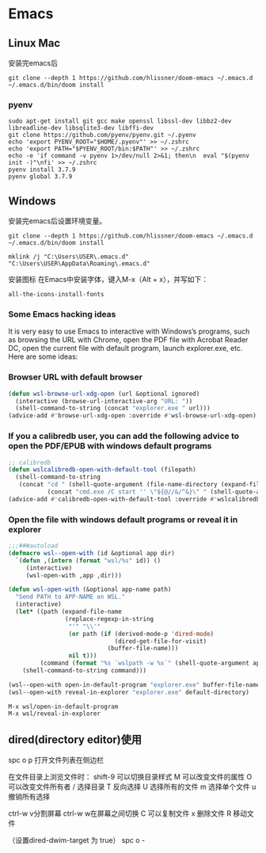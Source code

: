 # Emacs

## Linux Mac

安装完emacs后

```shell
git clone --depth 1 https://github.com/hlissner/doom-emacs ~/.emacs.d
~/.emacs.d/bin/doom install
```

### pyenv

```shell
sudo apt-get install git gcc make openssl libssl-dev libbz2-dev libreadline-dev libsqlite3-dev libffi-dev
git clone https://github.com/pyenv/pyenv.git ~/.pyenv
echo 'export PYENV_ROOT="$HOME/.pyenv"' >> ~/.zshrc
echo 'export PATH="$PYENV_ROOT/bin:$PATH"' >> ~/.zshrc
echo -e 'if command -v pyenv 1>/dev/null 2>&1; then\n  eval "$(pyenv init -)"\nfi' >> ~/.zshrc
pyenv install 3.7.9
pyenv global 3.7.9
```

## Windows

安装完emacs后设置环境变量。

```dos
git clone --depth 1 https://github.com/hlissner/doom-emacs ~/.emacs.d
~/.emacs.d/bin/doom install
```

```dos
mklink /j "C:\Users\USER\.emacs.d" "C:\Users\USER\AppData\Roaming\.emacs.d"
```

安装图标
在Emacs中安装字体，键入M-x（Alt + x），并写如下：

```dos
all-the-icons-install-fonts
```

### Some Emacs hacking ideas

It is very easy to use Emacs to interactive with Windows’s programs, such as browsing the URL with Chrome, open the PDF file with Acrobat Reader DC, open the current file with default program, launch explorer.exe, etc. Here are some ideas:

### Browser URL with default browser

```lisp
(defun wsl-browse-url-xdg-open (url &optional ignored)
  (interactive (browse-url-interactive-arg "URL: "))
  (shell-command-to-string (concat "explorer.exe " url)))
(advice-add #'browse-url-xdg-open :override #'wsl-browse-url-xdg-open)
```

### If you a calibredb user, you can add the following advice to open the PDF/EPUB with windows default programs

```lisp
;; calibredb
(defun wslcalibredb-open-with-default-tool (filepath)
  (shell-command-to-string
   (concat "cd " (shell-quote-argument (file-name-directory (expand-file-name filepath))) " && "
           (concat "cmd.exe /C start '' \"${@//&/^&}\" " (shell-quote-argument (file-name-nondirectory filepath))))))
(advice-add #'calibredb-open-with-default-tool :override #'wslcalibredb-open-with-default-tool)
```

### Open the file with windows default programs or reveal it in explorer

```lisp
;;;###autoload
(defmacro wsl--open-with (id &optional app dir)
  `(defun ,(intern (format "wsl/%s" id)) ()
     (interactive)
     (wsl-open-with ,app ,dir)))

(defun wsl-open-with (&optional app-name path)
  "Send PATH to APP-NAME on WSL."
  (interactive)
  (let* ((path (expand-file-name
                (replace-regexp-in-string
                 "'" "\\'"
                 (or path (if (derived-mode-p 'dired-mode)
                              (dired-get-file-for-visit)
                            (buffer-file-name)))
                 nil t)))
         (command (format "%s `wslpath -w %s`" (shell-quote-argument app-name) path)))
    (shell-command-to-string command)))

(wsl--open-with open-in-default-program "explorer.exe" buffer-file-name)
(wsl--open-with reveal-in-explorer "explorer.exe" default-directory)
```

```dos
M-x wsl/open-in-default-program
M-x wsl/reveal-in-explorer
```

## dired(directory editor)使用

spc o p 打开文件列表在侧边栏

在文件目录上浏览文件时：
shift-9 可以切换目录样式
M 可以改变文件的属性
O 可以改变文件所有者
/ 选择目录
T 反向选择
U 选择所有的文件
m 选择单个文件
u 撤销所有选择

ctrl-w v分割屏幕
ctrl-w w在屏幕之间切换
C 可以复制文件
x 删除文件
R 移动文件

（设置dired-dwim-target 为 true）
spc o -